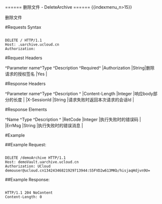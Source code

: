 ====== 删除文件 - DeleteArchive ======
{{indexmenu_n>15}}

删除文件

#Requests Syntax

<code>
DELETE /<Archive_name> HTTP/1.1
Host: <Vault_name>.uarchive.ucloud.cn
Authorization: <token>
</code>

#Request Headers

^Parameter name^Type  ^Description                          ^Required^
|Authorization    |String|删除请求的授权签名                 |Yes     |

#Response Headers

^Parameter name^Type  ^Description                          ^
|Content-Length    |Integer |响应body部分的长度                 |
|X-SessionId    |String |请求失败时返回本次请求的会话Id                 |

#Response Elements

^Name      ^Type   ^Description            ^
|RetCode   |Integer |执行失败时的错误码         |
|ErrMsg   |String |执行失败时的错误消息           |

#Example

##Example Request:

<code>
DELETE /demoArchive HTTP/1.1
Host: demoVault.uarchive.ucloud.cn
Authorization: UCloud demouser@ucloud.cn13424346821929713944:S5FVD2w613MKb/hisjaqHdjvn9U=
</code>

##Example Response:

<code>
HTTP/1.1 204 NoContent
Content-Length: 0
</code>